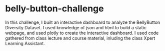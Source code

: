 # belly-button-challenge

In this challenge, I built an interactive dashboard to analyze the BellyButton Diversity Dataset. I used knowledge of json and html to build a static webpage, and used plotly to create the interactive dashboard. I used code gathered from class lecture and course material, inluding the class Xpert Learning Assistant.
